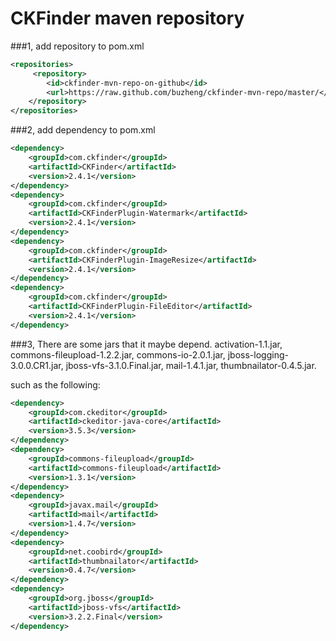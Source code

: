 CKFinder maven repository
=================

###1, add repository to pom.xml

```xml
<repositories>
	 <repository>
		<id>ckfinder-mvn-repo-on-github</id>
		<url>https://raw.github.com/buzheng/ckfinder-mvn-repo/master/</url>
	</repository>
</repositories>
```

###2, add dependency to pom.xml

```xml
<dependency>
	<groupId>com.ckfinder</groupId>
	<artifactId>CKFinder</artifactId>
	<version>2.4.1</version>
</dependency>
<dependency>
	<groupId>com.ckfinder</groupId>
	<artifactId>CKFinderPlugin-Watermark</artifactId>
	<version>2.4.1</version>
</dependency>
<dependency>
	<groupId>com.ckfinder</groupId>
	<artifactId>CKFinderPlugin-ImageResize</artifactId>
	<version>2.4.1</version>
</dependency>
<dependency>
	<groupId>com.ckfinder</groupId>
	<artifactId>CKFinderPlugin-FileEditor</artifactId>
	<version>2.4.1</version>
</dependency>
```

###3, There are some jars that it maybe depend.
activation-1.1.jar, commons-fileupload-1.2.2.jar, commons-io-2.0.1.jar, jboss-logging-3.0.0.CR1.jar, jboss-vfs-3.1.0.Final.jar, mail-1.4.1.jar, thumbnailator-0.4.5.jar.

such as the following:
```xml
<dependency>
	<groupId>com.ckeditor</groupId>
	<artifactId>ckeditor-java-core</artifactId>
	<version>3.5.3</version>
</dependency>
<dependency>
	<groupId>commons-fileupload</groupId>
	<artifactId>commons-fileupload</artifactId>
	<version>1.3.1</version>
</dependency>
<dependency>
	<groupId>javax.mail</groupId>
	<artifactId>mail</artifactId>
	<version>1.4.7</version>
</dependency>
<dependency>
	<groupId>net.coobird</groupId>
	<artifactId>thumbnailator</artifactId>
	<version>0.4.7</version>
</dependency>
<dependency>
	<groupId>org.jboss</groupId>
	<artifactId>jboss-vfs</artifactId>
	<version>3.2.2.Final</version>
</dependency>
```
